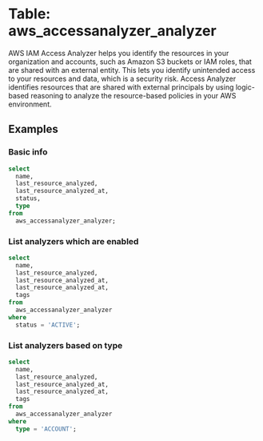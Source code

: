 # Table: aws_accessanalyzer_analyzer

AWS IAM Access Analyzer helps you identify the resources in your organization and accounts, such as Amazon S3 buckets or IAM roles, that are shared with an external entity. This lets you identify unintended access to your resources and data, which is a security risk. Access Analyzer identifies resources that are shared with external principals by using logic-based reasoning to analyze the resource-based policies in your AWS environment.

## Examples

### Basic info

```sql
select
  name,
  last_resource_analyzed,
  last_resource_analyzed_at,
  status,
  type
from
  aws_accessanalyzer_analyzer;
```


### List analyzers which are enabled

```sql
select
  name,
  last_resource_analyzed,
  last_resource_analyzed_at,
  last_resource_analyzed_at,
  tags
from
  aws_accessanalyzer_analyzer
where
  status = 'ACTIVE';
```


### List analyzers based on type

```sql
select
  name,
  last_resource_analyzed,
  last_resource_analyzed_at,
  last_resource_analyzed_at,
  tags
from
  aws_accessanalyzer_analyzer
where
  type = 'ACCOUNT';
```